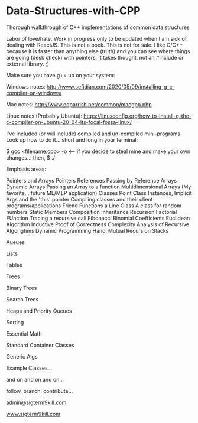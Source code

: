 # Data-Structures-with-CPP
Thorough walkthrough of C++ implementations of common data structures

Labor of love/hate. Work in progress only to be updated when I am sick of 
dealing with ReactJS. This is not a book. This is not for sale. I like C/C++
because it is faster than anything else (truth) and you can see where things
are going (desk check) with pointers. It takes thought, not an #include or external library.  ;)

Make sure you have g++ up on your system: 

Windows notes: http://www.sefidian.com/2020/05/09/installing-g-c-compiler-on-windows/

Mac notes: http://www.edparrish.net/common/macgpp.php

Linux notes (Probably Ubuntu): https://linuxconfig.org/how-to-install-g-the-c-compiler-on-ubuntu-20-04-lts-focal-fossa-linux/

I've included (or will include) compiled and un-compiled mini-programs. Look up how to do it... short and long in your terminal:

$ gcc <filename.cpp> -o <filename>     <-- if you decide to steal mine and make your own changes... 
then, 
$ ./<filename>



Emphasis areas:

Pointers and Arrays
	Pointers
	References
	Passing by Reference
	Arrays
	Dynamic Arrays
	Passing an Array to a function
	Multidimensional Arrays (My favorite... future ML/MLP application)
Classes
	Point Class
	Instances, Implicit Args and the 'this' pointer
	Compiling classes and their client programs/applications
	Friend Functions
	a Line Class
	A class for random numbers
	Static Members
	Composition
	Inheritance
Recursion
	Factorial FUnction
	Tracing a recursive call
	Fibonacci
	Binomial Coefficients
	Euclidean Algorithm
	Inductive Proof of Correctness
	Complexity Analysis of Recursive Algorighms
	Dynamic Programming
	Hanoi
	Mutual Recursion
Stacks

Aueues

Lists

Tables

Trees

Binary Trees

Search Trees

Heaps and Priority Queues

Sorting

Essential Math

Standard Container Classes

Generic Algs

Example Classes... 

and on and on and on... 

follow, branch, contribute... 

admin@sigterm9kill.com

www.sigterm9kill.com
